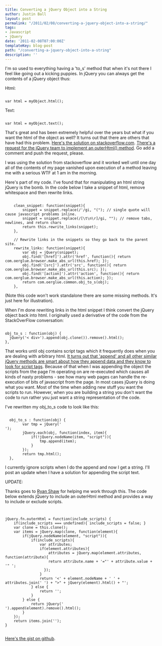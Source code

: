 ```yaml
---
title: Converting a jQuery Object into a String
author: Justin Ball
layout: post
permalink: "/2011/02/08/converting-a-jquery-object-into-a-string/"
tags:
- Javascript
- jQuery
date: '2011-02-08T07:00:00Z'
templateKey: blog-post
path: "/converting-a-jquery-object-into-a-string"
description: ''
---
```


I'm so used to everything having a 'to_s' method that when it's not there I feel like going out a kicking puppies. In jQuery you can always get the contents of a jQuery object thus:

Html:
<pre><code class="javascript">
var html = myObject.html();
</pre></code>

Text:
<pre><code class="javascript">
var html = myObject.text();
</pre></code>

That's great and has been extremely helpful over the years but what if you want the html of the object as well? It turns out that there are others that have had this problem. <a href="http://stackoverflow.com/questions/652763/jquery-object-to-string">Here's the solution on stackoverflow.com</a>.  <a href="http://bugs.jquery.com/ticket/8142#comment:5">There's a request for the jQuery team to implement an outerHtml() method</a>. Go add a comment and push the request, please.

I was using the solution from stackoverflow and it worked well until one day all of the contents of my page vanished upon execution of a method leaving me with a serious WTF at 1 am in the morning.

Here's part of my code. I've found that for manipulating an html string jQuery is the bomb. In the code below I take a snippet of html, remove whitespace and then rewrite links.
<pre><code class="javascript">
	clean_snippet: function(snippet){
		snippet = snippet.replace(/'/gi, "&#40;"); // single quote will cause javascript problems inline.
		snippet = snippet.replace(/[\t\n\r]/gi, ""); // remove tabs, newlines, and return chars
		return this.rewrite_links(snippet);
	},

	// Rewrite links in the snippets so they go back to the parent site.
	rewrite_links: function(snippet){
		var obj = jQuery(snippet);
		obj.find('[href]').attr('href', function(){ return com.oerglue.browser.make_abs_url(this.href); });
		obj.find('[src]').attr('src', function(){ return com.oerglue.browser.make_abs_url(this.src); });
		obj.find('[action]').attr('action', function(){ return com.oerglue.browser.make_abs_url(this.action); });
		return com.oerglue.common.obj_to_s(obj);
	},
</pre></code>

(Note this code won't work standalone there are some missing methods. It's just here for illustration).

When I'm done rewriting links in the html snippet I think convert the jQuery object back into html. I originally used a derivative of the code from the StackOverFlow conversation:

<pre><code class="javascript">
obj_to_s : function(obj) {
  jQuery('< div>').append(obj.clone()).remove().html();
},
</pre></code>

That works until obj contains script tags which it frequently does when you are dealing with arbitrary html. <a href="http://stackoverflow.com/questions/610995/jquery-cant-append-script-element">It turns out that 'append' and all other similar jQuery methods are smart about how they append data and they know to look for script tags</a>.  Because of that when I was appending the object the scripts from the page I'm operating on are re-executed which causes all kinds of nasty problems - see how many web pages can handle the re-execution of bits of javascript from the page. In most cases jQuery is doing what you want. Most of the time when adding new stuff you want the scripts to run. However, when you are building a string you don't want the code to run rather you just want a string representation of the code.

I've rewritten my obj_to_s code to look like this:
<pre><code class="javascript">
  obj_to_s : function(obj) {
		var tmp = jQuery('<div>');
		jQuery.each(obj, function(index, item){
			if(!jQuery.nodeName(item, "script")){
				tmp.append(item);
			}
		});
		return tmp.html();
  },
</pre></code>

I currently ignore scripts when I do the append and now I get a string. I'll post an update when I have a solution for appending the script text.


UPDATE:

Thanks goes to <a href="http://twitter.com/ryankshaw">Ryan Shaw</a> for helping me work through this. The code below extends jQuery to include an outerHtml method and provides a way to include or exclude scripts.

<pre><code class="javascript">

jQuery.fn.outerHtml = function(include_scripts) {
	if(include_scripts === undefined){ include_scripts = false; }
	var clone = this.clone();
	var items = jQuery.map(clone, function(element){
		if(jQuery.nodeName(element, "script")){
			if(include_scripts){
				var attributes;
				if(element.attributes){
					attributes = jQuery.map(element.attributes, function(attribute){
				    return attribute.name + '="' + attribute.value + '" ';
				  });
				}
				return '<' + element.nodeName + ' ' + attributes.join(' ') + ">" + jQuery(element).html() + "</" + element.nodeName +'>';
			} else {
				return '';
			}
		} else {
			return jQuery('<div>').append(element).remove().html();
		}
	});
	return items.join('');
}

</pre></code>

<a href="https://gist.github.com/817477">Here's the gist on github</a>.
